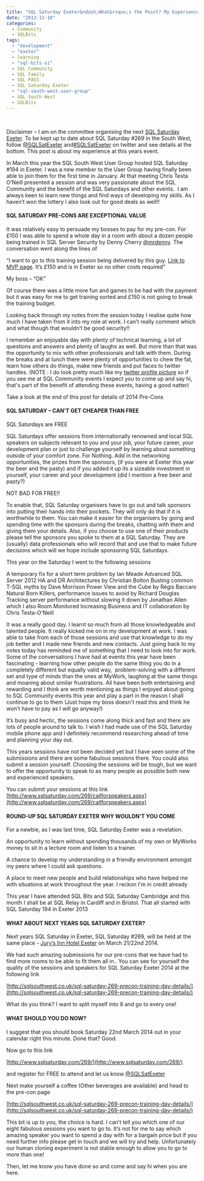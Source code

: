 ```yaml
---
title: "SQL Saturday Exeter&ndash;What&rsquo;s the Point? My Experience of 2013 SQLSatExeter"
date: "2013-11-10"
categories:
  - Community
  - SQLBits
tags:
  - "development"
  - "exeter"
  - learning
  - "sql-bits-xi"
  - SQL Community
  - SQL Family
  - SQL PASS
  - SQL Saturday Exeter
  - "sql-south-west-user-group"
  - SQL South West
  - SQLBits
---
```


 

Disclaimer – I am on the committee organising the next [SQL Saturday Exeter](http://sqlsouthwest.co.uk/sqlsat269/). To be kept up to date about SQL Saturday #269 in the South West, follow [@SQLSatExeter](https://twitter.com/sqlsatexeter) and[#SQLSatExeter](https://twitter.com/search?q=%23sqlsatexeter&src=hash&f=realtime) on twitter and see details at the bottom. This post is about my experience at this years event.

In March this year the SQL South West User Group hosted SQL Saturday #194 in Exeter. I was a new member to the User Group having finally been able to join them for the first time in January. At that meeting Chris Testa O’Neill presented a session and was very passionate about the SQL Community and the benefit of the SQL Saturdays and other events.  I am always keen to learn new things and find ways of developing my skills. As I haven’t won the lottery I also look out for good deals as well!!

#### SQL SATURDAY PRE-CONS ARE EXCEPTIONAL VALUE

It was relatively easy to persuade my bosses to pay for my pre-con. For £150 I was able to spend a whole day in a room with about a dozen people being trained in SQL Server Security by Denny Cherry [@mrdenny](https://twitter.com/@mrdenny). The conversation went along the lines of

“I want to go to this training session being delivered by this guy. [Link to MVP page](https://mvp.microsoft.com/en-us/mvp/Denny%20Cherry-4021851). It’s £150 and is in Exeter so no other costs required”

My boss – “OK”

Of course there was a little more fun and games to be had with the payment but it was easy for me to get training sorted and £150 is not going to break the training budget.

Looking back through my notes from the session today I realise quite how much I have taken from it into my role at work. I can’t really comment which and what though that wouldn’t be good security!!

I remember an enjoyable day with plenty of technical learning, a lot of questions and answers and plenty of laughs as well. But more than that was the opportunity to mix with other professionals and talk with them. During the breaks and at lunch there were plenty of opportunities to chew the fat, learn how others do things, make new friends and put faces to twitter handles. (NOTE : I do look pretty much like my [twitter profile picture](https://pbs.twimg.com/profile_images/75950380/n675059923_1450.jpg) so if you see me at SQL Community events I expect you to come up and say hi, that's part of the benefit of attending these events, having a good natter)

Take a look at the end of this post for details of 2014 Pre-Cons

#### SQL SATURDAY – CAN’T GET CHEAPER THAN FREE

SQL Saturdays are FREE

SQL Saturdays offer sessions from internationally renowned and local SQL speakers on subjects relevant to you and your job, your future career, your development plan or just to challenge yourself by learning about something outside of your comfort zone. For Nothing. Add in the networking opportunities, the prizes from the sponsors, (if you were at Exeter this year the beer and the pasty) and if you added it up its a sizeable investment in yourself, your career and your development (did I mention a free beer and pasty?)

NOT BAD FOR FREE!!

To enable that, SQL Saturday organisers have to go out and talk sponsors into putting their hands into their pockets. They will only do that if it is worthwhile to them. You can make it easier for the organisers by going and spending time with the sponsors during the breaks, chatting with them and giving them your details. Also, if you choose to use one of their products please tell the sponsors you spoke to them at a SQL Saturday. They are (usually) data professionals who will record that and use that to make future decisions which will we hope include sponsoring SQL Saturdays.

This year on the Saturday I went to the following sessions

A temporary fix for a short term problem by Ian Meade Advanced SQL Server 2012 HA and DR Architectures by Christian Bolton Busting common T-SQL myths by Dave Morrison Power View and the Cube by Régis Baccaro Natural Born Killers, performance issues to avoid by Richard Douglas Tracking server performance without slowing it down by Jonathan Allen which I also Room Monitored Increasing Business and IT collaboration by Chris Testa-O'Neill

It was a really good day. I learnt so much from all those knowledgeable and talented people. It really kicked me on in my development at work. I was able to take from each of those sessions and use that knowledge to do my job better and I made new friends and new contacts. Just going back to my notes today has reminded me of something that I need to look into for work.
Some of the conversations I have had at events this year have been fascinating - learning how other people do the same thing you do in a completely different but equally valid way,  problem-solving with a different set and type of minds than the ones at MyWork, laughing at the same things and moaning about similar frustrations. All have been both entertaining and rewarding and I think are worth mentioning as things I enjoyed about going to SQL Community events this year and play a part in the reason I shall continue to go to them (Just hope my boss doesn't read this and think he won’t have to pay as I will go anyway!)

It’s busy and hectic, the sessions come along thick and fast and there are lots of people around to talk to. I wish I had made use of the SQL Saturday mobile phone app and I definitely recommend researching ahead of time and planning your day out.

This years sessions have not been decided yet but I have seen some of the submissions and there are some fabulous sessions there. You could also submit a session yourself. Choosing the sessions will be tough, but we want to offer the opportunity to speak to as many people as possible both new and experienced speakers.

You can submit your sessions at this link [http://www.sqlsaturday.com/269/callforspeakers.aspx](http://www.sqlsaturday.com/269/callforspeakers.aspx)

#### ROUND-UP SQL SATURDAY EXETER WHY WOULDN’T YOU COME

For a newbie, as I was last time, SQL Saturday Exeter was a revelation.

An opportunity to learn without spending thousands of my own or MyWorks money to sit in a lecture room and listen to a trainer.

A chance to develop my understanding in a friendly environment amongst my peers where I could ask questions.

A place to meet new people and build relationships who have helped me with situations at work throughout the year. I reckon I'm in credit already

This year I have attended SQL Bits and SQL Saturday Cambridge and this month I shall be at SQL Relay in Cardiff and in Bristol. That all started with SQL Saturday 194 in Exeter 2013

#### WHAT ABOUT NEXT YEARS SQL SATURDAY EXETER?

Next years SQL Saturday in Exeter, SQL Saturday #269, will be held at the same place - [Jury’s Inn Hotel Exeter](http://www.jurysinns.com/hotels/exeter) on March 21/22nd 2014.

We had such amazing submissions for our pre-cons that we have had to find more rooms to be able to fit them all in.. You can see for yourself the quality of the sessions and speakers for SQL Saturday Exeter 2014 at the following link

[http://sqlsouthwest.co.uk/sql-saturday-269-precon-training-day-details/](http://sqlsouthwest.co.uk/sql-saturday-269-precon-training-day-details/)

What do you think? I want to split myself into 8 and go to every one!

#### WHAT SHOULD YOU DO NOW?

I suggest that you should book Saturday 22nd March 2014 out in your calendar right this minute. Done that? Good.

Now go to this link

[http://www.sqlsaturday.com/269/](http://www.sqlsaturday.com/269/)

and register for FREE to attend and let us know [@SQLSatExeter](https://twitter.com/sqlsatexeter)

Next make yourself a coffee (Other beverages are available) and head to the pre-con page

[http://sqlsouthwest.co.uk/sql-saturday-269-precon-training-day-details/](http://sqlsouthwest.co.uk/sql-saturday-269-precon-training-day-details/)

This bit is up to you, the choice is hard. I can’t tell you which one of our eight fabulous sessions you want to go to. It’s not for me to say which amazing speaker you want to spend a day with for a bargain price but if you need further info please get in touch and we will try and help. Unfortunately our human cloning experiment is not stable enough to allow you to go to more than one!

Then, let me know you have done so and come and say hi when you are here.
